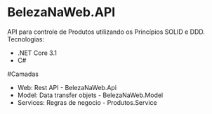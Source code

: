 # BelezaNaWeb.API
API para controle de Produtos utilizando os Princípios SOLID e DDD. Tecnologias:

* .NET Core 3.1
* C#

#Camadas
* Web: Rest API - BelezaNaWeb.Api
* Model: Data transfer objets - BelezaNaWeb.Model
* Services: Regras de negocio - Produtos.Service
